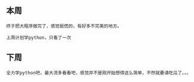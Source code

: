 ## 本周 

    终于把大程序做完了，感觉挺慌的，有好多不完美的地方。

    上周计划学python，只看了一次

## 下周

    全力学python吧，最大流多看看吧，感觉并不是刚开始想得这么简单，不然就要请吃瓜了。。。
